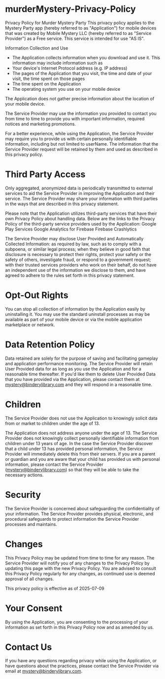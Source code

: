 # murderMystery-Privacy-Policy
Privacy Policy for Murder Mystery Party
This privacy policy applies to the Mystery Party app (hereby referred to as "Application") for mobile devices that was created by Mobile Mystery LLC (hereby referred to as "Service Provider") as a Free service. This service is intended for use "AS IS".

Information Collection and Use
- The Application collects information when you download and use it. This information may include information such as
- Your device's Internet Protocol address (e.g. IP address)
- The pages of the Application that you visit, the time and date of your visit, the time spent on those pages
- The time spent on the Application
- The operating system you use on your mobile device

The Application does not gather precise information about the location of your mobile device.

The Service Provider may use the information you provided to contact you from time to time to provide you with important information, required notices and marketing promotions.

For a better experience, while using the Application, the Service Provider may require you to provide us with certain personally identifiable information, including but not limited to userName. The information that the Service Provider request will be retained by them and used as described in this privacy policy.

# Third Party Access
Only aggregated, anonymized data is periodically transmitted to external services to aid the Service Provider in improving the Application and their service. The Service Provider may share your information with third parties in the ways that are described in this privacy statement.


Please note that the Application utilizes third-party services that have their own Privacy Policy about handling data. Below are the links to the Privacy Policy of the third-party service providers used by the Application:
Google Play Services
Google Analytics for Firebase
Firebase Crashlytics

The Service Provider may disclose User Provided and Automatically Collected Information:
as required by law, such as to comply with a subpoena, or similar legal process;
when they believe in good faith that disclosure is necessary to protect their rights, protect your safety or the safety of others, investigate fraud, or respond to a government request;
with their trusted services providers who work on their behalf, do not have an independent use of the information we disclose to them, and have agreed to adhere to the rules set forth in this privacy statement.

# Opt-Out Rights
You can stop all collection of information by the Application easily by uninstalling it. You may use the standard uninstall processes as may be available as part of your mobile device or via the mobile application marketplace or network.

# Data Retention Policy
Data retained are solely for the purpose of saving and facilitating gameplay and application performance monitoring. The Service Provider will retain User Provided data for as long as you use the Application and for a reasonable time thereafter. If you'd like them to delete User Provided Data that you have provided via the Application, please contact them at mystery@binderylibrary.com and they will respond in a reasonable time.

# Children
The Service Provider does not use the Application to knowingly solicit data from or market to children under the age of 13.


The Application does not address anyone under the age of 13. The Service Provider does not knowingly collect personally identifiable information from children under 13 years of age. In the case the Service Provider discover that a child under 13 has provided personal information, the Service Provider will immediately delete this from their servers. If you are a parent or guardian and you are aware that your child has provided us with personal information, please contact the Service Provider (mystery@binderylibrary.com) so that they will be able to take the necessary actions.

# Security
The Service Provider is concerned about safeguarding the confidentiality of your information. The Service Provider provides physical, electronic, and procedural safeguards to protect information the Service Provider processes and maintains.

# Changes
This Privacy Policy may be updated from time to time for any reason. The Service Provider will notify you of any changes to the Privacy Policy by updating this page with the new Privacy Policy. You are advised to consult this Privacy Policy regularly for any changes, as continued use is deemed approval of all changes.

This privacy policy is effective as of 2025-07-09

# Your Consent
By using the Application, you are consenting to the processing of your information as set forth in this Privacy Policy now and as amended by us.

# Contact Us
If you have any questions regarding privacy while using the Application, or have questions about the practices, please contact the Service Provider via email at mystery@binderylibrary.com.
